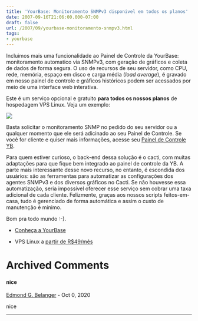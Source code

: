 ```yaml
---
title: 'YourBase: Monitoramento SNMPv3 disponivel em todos os planos'
date: 2007-09-16T21:06:00.000-07:00
draft: false
url: /2007/09/yourbase-monitoramento-snmpv3.html
tags: 
- yourbase
---
```


Incluimos mais uma funcionalidade ao Painel de Controle da YourBase: monitoramento automatico via SNMPv3, com geração de gráficos e coleta de dados de forma segura. O uso de recursos de seu servidor, como CPU, rede, memória, espaço em disco e carga média (_load average_), é gravado em nosso painel de controle e gráficos históricos podem ser acessados por meio de uma interface web interativa.  
  
Este é um serviço opcional e gratuito **para todos os nossos planos** de hospedagem VPS Linux. Veja um exemplo:  
  

  

![](http://www.yourbase.com.br/static/images/snmp-exemplo.png)

  
  

Basta solicitar o monitoramento SNMP no pedido do seu servidor ou a qualquer momento que ele será adicinado ao seu Painel de Controle. Se você for cliente e quiser mais informações, acesse seu [Painel de Controle YB](https://www.yourbase.com.br/painel).  
  
Para quem estiver curioso, o back-end dessa solução é o cacti, com muitas adaptações para que fique bem integrado ao painel de controle da YB. A parte mais interessante desse novo recurso, no entanto, é escondida dos usuários: são as ferramentas para automatizar as configurações dos agentes SNMPv3 e dos diversos gráficos no Cacti. Se não houvesse essa automatização, seria impossível oferecer esse serviço sem cobrar uma taxa adicional de cada cliente. Felizmente, graças aos nossos scripts feitos-em-casa, tudo é gerenciado de forma automática e assim o custo de manutenção é mínimo.  
  
Bom pra todo mundo :-).  

  
*   [Conheça a YourBase](http://www.yourbase.com.br)
  
*   VPS Linux a [partir de R$49/mês](http://www,yourbase.com.br/planos)
# Archived Comments

#### nice
[Edmond G. Belanger](https://www.blogger.com/profile/14532264814565369687 "noreply@blogger.com") - <time datetime="2020-10-25T08:56:35.069-07:00">Oct 0, 2020</time>

nice
<hr />
